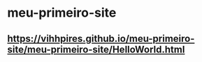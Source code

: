 # meu-primeiro-site
## https://vihhpires.github.io/meu-primeiro-site/meu-primeiro-site/HelloWorld.html
